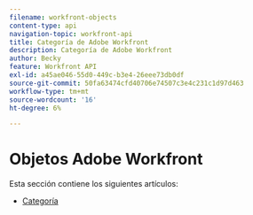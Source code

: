 ```yaml
---
filename: workfront-objects
content-type: api
navigation-topic: workfront-api
title: Categoría de Adobe Workfront
description: Categoría de Adobe Workfront
author: Becky
feature: Workfront API
exl-id: a45ae046-55d0-449c-b3e4-26eee73db0df
source-git-commit: 50fa63474cfd40706e74507c3e4c231c1d97d463
workflow-type: tm+mt
source-wordcount: '16'
ht-degree: 6%

---
```



# Objetos Adobe Workfront

Esta sección contiene los siguientes artículos:

* [Categoría](../../wf-api/wf-objects/category.md)
